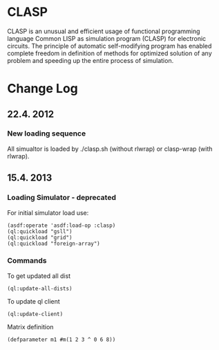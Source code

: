 # CLASP

CLASP is an unusual and efficient usage of functional programming language Common LISP as simulation program (CLASP) for electronic circuits. The principle of automatic self-modifying program has enabled complete freedom in definition of methods for optimized solution of any problem and speeding up the entire process of simulation. 



# Change Log

## 22.4. 2012  


### New loading sequence

All simualtor is loaded by ./clasp.sh (without rlwrap) or clasp-wrap (with rlwrap).




## 15.4. 2013  

### Loading Simulator - deprecated

  
For initial simulator load use:
    
    (asdf:operate 'asdf:load-op :clasp)
    (ql:quickload "gsll")
    (ql:quickload "grid")
    (ql:quickload "foreign-array")

### Commands

To get updated all dist

    (ql:update-all-dists)

To update ql client

    (ql:update-client)

Matrix definition

    (defparameter m1 #m(1 2 3 ^ 0 6 8))